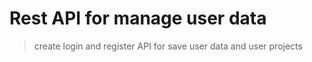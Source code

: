 # Rest API for manage user data

> create login and register API for save user data and user projects